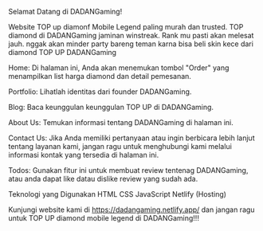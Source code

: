Selamat Datang di DADANGaming!


Website TOP up diamonf Mobile Legend paling murah dan trusted. TOP diamond di DADANGaming jaminan winstreak. Rank mu pasti akan melesat jauh. nggak akan minder party bareng teman karna bisa beli skin kece dari diamond TOP UP DADANGaming


Home: Di halaman ini, Anda akan menemukan tombol "Order" yang menampilkan list harga diamond dan detail pemesanan.

Portfolio: Lihatlah identitas dari founder DADANGaming.

Blog: Baca keunggulan keunggulan TOP UP di DADANGaming.

About Us: Temukan informasi tentang DADANGaming di halaman ini.

Contact Us: Jika Anda memiliki pertanyaan atau ingin berbicara lebih lanjut tentang layanan kami, jangan ragu untuk menghubungi kami melalui informasi kontak yang tersedia di halaman ini.

Todos: Gunakan fitur ini untuk membuat review tentenag DADANGaming, atau anda dapat like datau dislike review yang sudah ada.

Teknologi yang Digunakan HTML CSS JavaScript Netlify (Hosting)

Kunjungi website kami di https://dadangaming.netlify.app/ dan jangan ragu untuk TOP UP diamond mobile legend di DADANGaming!!!